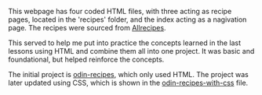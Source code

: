 This webpage has four coded HTML files, with three acting as recipe pages, located in the 'recipes' folder, and the index acting as a nagivation page.
The recipes were sourced from [Allrecipes](https://www.allrecipes.com/).

This served to help me put into practice the concepts learned in the last lessons using HTML and combine them all into one project.
It was basic and foundational, but helped reinforce the concepts.

The initial project is [odin-recipes](/odin-recipes/), which only used HTML.
The project was later updated using CSS, which is shown in the [odin-recipes-with-css](/odin-recipes-with-css/) file.